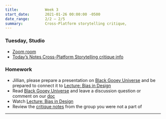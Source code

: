 ```yaml
---
title:            Week 3
start_date:       2021-01-26 00:00:00 -0500
date_range:       2/2 – 2/5
summary:          Cross-Platform storytelling critique, 
---
```


### Tuesday, Studio
- [Zoom room](https://newschool.zoom.us/my/nikafisher)
- [Today&rsquo;s Notes Cross-Platform Storytelling critique info](https://paper.dropbox.com/doc/Critique-1-Cross-Platform-Storytelling--BEZ6bcNWAKtRZRAkizrOhjyPAQ-aOQK1sEOJ9DZUeGpgAIQq)


### Homework
- Jillian, please prepare a presentation on [Black Gooey Universe](https://unbag.net/end/black-gooey-universe) and be prepared to connect it to [Lecture: Bias in Design](https://vimeo.com/showcase/8025633/video/507303673)
- Read [Black Gooey Universe](https://unbag.net/end/black-gooey-universe) and leave a discussion question or comment on our [doc](https://paper.dropbox.com/doc/Parsons-Core-Interaction-S21-Reading-Reflections--BEb7WxQKB2yfGVnaSHM5NLWfAQ-WRC1vWjkMj6DPWDHQKuTU)
- Watch [Lecture: Bias in Design](https://vimeo.com/showcase/8025633/video/507303673)
- Review the [critique notes](https://paper.dropbox.com/doc/Critique-1-Cross-Platform-Storytelling--BEZ6bcNWAKtRZRAkizrOhjyPAQ-aOQK1sEOJ9DZUeGpgAIQq) from the group you were not a part of

---
